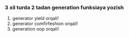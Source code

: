 ### 3 xil turda 2 tadan generation funksiaya yozish

1. generator yield orqali!
2. generator comfirfeshion orqali!
3. generation oop orqali!